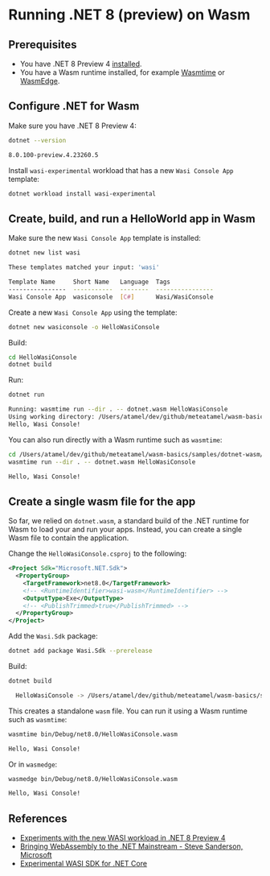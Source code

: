 # Running .NET 8 (preview) on Wasm

## Prerequisites

* You have .NET 8 Preview 4 [installed](https://dotnet.microsoft.com/en-us/download/dotnet/8.0).
* You have a Wasm runtime installed, for example
  [Wasmtime](https://wasmtime.dev/) or
  [WasmEdge](https://wasmedge.org/book/en/quick_start/install.html).

## Configure .NET for Wasm

Make sure you have .NET 8 Preview 4:

```sh
dotnet --version

8.0.100-preview.4.23260.5
```

Install `wasi-experimental` workload that has a new `Wasi Console App` template:

```sh
dotnet workload install wasi-experimental
```

## Create, build, and run a HelloWorld app in Wasm

Make sure the new `Wasi Console App` template is installed:

```sh
dotnet new list wasi

These templates matched your input: 'wasi'

Template Name     Short Name   Language  Tags
----------------  -----------  --------  ----------------
Wasi Console App  wasiconsole  [C#]      Wasi/WasiConsole
```

Create a new `Wasi Console App` using the template:

```sh
dotnet new wasiconsole -o HelloWasiConsole
```

Build:

```sh
cd HelloWasiConsole
dotnet build
```

Run:

```sh
dotnet run

Running: wasmtime run --dir . -- dotnet.wasm HelloWasiConsole
Using working directory: /Users/atamel/dev/github/meteatamel/wasm-basics/samples/dotnet-wasm/HelloWasiConsole/bin/Debug/net8.0/wasi-wasm/AppBundle
Hello, Wasi Console!
```

You can also run directly with a Wasm runtime such as `wasmtime`:

```sh
cd /Users/atamel/dev/github/meteatamel/wasm-basics/samples/dotnet-wasm/HelloWasiConsole/bin/Debug/net8.0/wasi-wasm/AppBundle
wasmtime run --dir . -- dotnet.wasm HelloWasiConsole

Hello, Wasi Console!
```

## Create a single wasm file for the app

So far, we relied on `dotnet.wasm`, a standard build of the .NET runtime for
Wasm to load your and run your apps. Instead, you can create a single Wasm file
to contain the application.

Change the `HelloWasiConsole.csproj` to the following:

```xml
<Project Sdk="Microsoft.NET.Sdk">
  <PropertyGroup>
    <TargetFramework>net8.0</TargetFramework>
    <!-- <RuntimeIdentifier>wasi-wasm</RuntimeIdentifier> -->
    <OutputType>Exe</OutputType>
    <!-- <PublishTrimmed>true</PublishTrimmed> -->
  </PropertyGroup>
</Project>
```

Add the `Wasi.Sdk` package:

```sh
dotnet add package Wasi.Sdk --prerelease
```

Build:

```sh
dotnet build

  HelloWasiConsole -> /Users/atamel/dev/github/meteatamel/wasm-basics/samples/dotnet8-wasm/HelloWasiConsole/bin/Debug/net8.0/HelloWasiConsole.wasm
```

This creates a standalone `wasm` file. You can run it using a Wasm runtime such
as `wasmtime`:

```sh
wasmtime bin/Debug/net8.0/HelloWasiConsole.wasm

Hello, Wasi Console!
```

Or in `wasmedge`:

```sh
wasmedge bin/Debug/net8.0/HelloWasiConsole.wasm

Hello, Wasi Console!
```

## References

* [Experiments with the new WASI workload in .NET 8 Preview
  4](https://youtu.be/gKX-cdqnb8I)
* [Bringing WebAssembly to the .NET Mainstream - Steve Sanderson,
  Microsoft](https://youtu.be/PIeYw7kJUIg?list=PLj6h78yzYM2Ni0u-ONljTkv4uOutyjwq9)
* [Experimental WASI SDK for .NET
  Core](https://github.com/SteveSandersonMS/dotnet-wasi-sdk#how-to-use-aspnet-core-applications)
